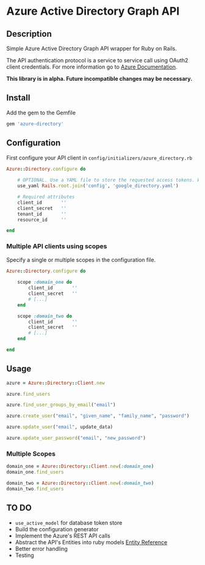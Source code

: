 # Azure Active Directory Graph API

## Description

Simple Azure Active Directory Graph API wrapper for Ruby on Rails. 

The API authentication protocol is a service to service call using OAuth2 client credentials. For more information go to
[Azure Documentation](https://msdn.microsoft.com/en-us/library/azure/dn645543.aspx).

**This library is in alpha. Future incompatible changes may be necessary.**

## Install

Add the gem to the Gemfile

```ruby
gem 'azure-directory'
```

## Configuration

First configure your API client in `config/initializers/azure_directory.rb`

``` ruby
Azure::Directory.configure do
	
	# OPTIONAL. Use a YAML file to store the requested access tokens. When the token is refreshed, this file will be updated.
	use_yaml Rails.root.join('config', 'google_directory.yaml')

	# Required attributes
	client_id       ''
	client_secret   ''
	tenant_id       ''
	resource_id     ''

end
```

### Multiple API clients using scopes

Specify a single or multiple scopes in the configuration file. 

``` ruby
Azure::Directory.configure do
	
	scope :domain_one do
		client_id       ''
		client_secret   ''
		# [...]
	end

	scope :domain_two do
		client_id       ''
		client_secret   ''
		# [...]
	end

end
```

## Usage

``` ruby
azure = Azure::Directory::Client.new

azure.find_users

azure.find_user_groups_by_email("email")

azure.create_user("email", "given_name", "family_name", "password")

azure.update_user("email", update_data)

azure.update_user_password("email", "new_password")

```

### Multiple Scopes

``` ruby
domain_one = Azure::Directory::Client.new(:domain_one)
domain_one.find_users

domain_two = Azure::Directory::Client.new(:domain_two)
domain_two.find_users
```

## TO DO

* `use_active_model` for database token store
* Build the configuration generator
* Implement the Azure's REST API calls
* Abstract the API's Entities into ruby models [Entity Reference](https://msdn.microsoft.com/en-us/library/azure/dn151470.aspx)
* Better error handling
* Testing
